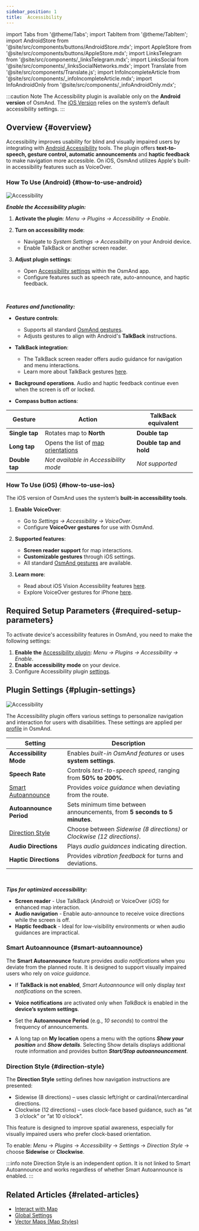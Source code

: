 ```yaml
---
sidebar_position: 1
title:  Accessibility
---
```


import Tabs from '@theme/Tabs';
import TabItem from '@theme/TabItem';
import AndroidStore from '@site/src/components/buttons/AndroidStore.mdx';
import AppleStore from '@site/src/components/buttons/AppleStore.mdx';
import LinksTelegram from '@site/src/components/_linksTelegram.mdx';
import LinksSocial from '@site/src/components/_linksSocialNetworks.mdx';
import Translate from '@site/src/components/Translate.js';
import InfoIncompleteArticle from '@site/src/components/_infoIncompleteArticle.mdx';
import InfoAndroidOnly from '@site/src/components/_infoAndroidOnly.mdx';

:::caution Note
The Accessibility plugin is available only on the **Android version** of OsmAnd. The [iOS Version](#how-to-use-ios) relies on the system’s default accessibility settings.
:::

## Overview {#overview}

Accessibility improves usability for blind and visually impaired users by integrating with [Android Accessibility](https://www.android.com/accessibility/) tools. The plugin offers **text-to-speech, gesture control, automatic announcements** and **haptic feedback** to make navigation more accessible. On iOS, OsmAnd utilizes Apple's built-in accessibility features such as VoiceOver.


### How To Use (Android) {#how-to-use-android}

![Accessibility](@site/static/img/plugins/Accessibility/access_turned_off.png)

***Enable the Accessibility plugin:***  

1. **Activate the plugin**: *Menu → Plugins → Accessibility → Enable*.

2. **Turn on accessibility mode**:  
   - Navigate to *System Settings → Accessibility* on your Android device.
   - Enable TalkBack or another screen reader.

3. **Adjust plugin settings**:  
   - Open [Accessibility settings](#plugin-settings) within the OsmAnd app.
   - Configure features such as speech rate, auto-announce, and haptic feedback.

<br/>

***Features and functionality:***

- **Gesture controls**:
   - Supports all standard [OsmAnd gestures](../map/interact-with-map.md#gestures).
   - Adjusts gestures to align with Android's **TalkBack** instructions.

- **TalkBack integration**:
   - The TalkBack screen reader offers audio guidance for navigation and menu interactions.
   - Learn more about TalkBack gestures [here](https://support.google.com/accessibility/android/answer/6151827?hl=en&ref_topic=10601570#zippy=%2Cother%2Cbasic-navigation).

- **Background operations**. Audio and haptic feedback continue even when the screen is off or locked.

- **Compass button actions**:

| Gesture | Action | TalkBack equivalent |
|-----|-----|-----|
| **Single tap** | Rotates map to **North** | **Double tap** |
| **Long tap** | Opens the list of [map orientations](../map/interact-with-map.md#map-orientation-modes) | **Double tap and hold** |
| **Double tap** | *Not available in Accessibility mode* | *Not supported* |


### How To Use (iOS) {#how-to-use-ios}

The iOS version of OsmAnd uses the system’s **built-in accessibility tools**.

1. **Enable VoiceOver**:
   - Go to *Settings → Accessibility → VoiceOver*.
   - Configure **VoiceOver gestures** for use with OsmAnd.

2. **Supported features**:
   - **Screen reader support** for map interactions.
   - **Customizable gestures** through iOS settings.
   - All standard [OsmAnd gestures](../map/interact-with-map.md#gestures) are available.

3. **Learn more**:
   - Read about iOS Vision Accessibility features [here](https://www.apple.com/accessibility/vision/).
   - Explore VoiceOver gestures for iPhone [here](https://support.apple.com/en-gb/guide/iphone/iph3e2e2281/ios).


## Required Setup Parameters {#required-setup-parameters}

To activate device's accessibility features in OsmAnd, you need to make the following settings:

1. **Enable the** [Accessibility plugin](../plugins/index.md#enable--disable):  *Menu → Plugins → Accessibility → Enable*.  
2. **Enable accessibility mode** on your device.
3. Configure Accessibility plugin [settings](#plugin-settings).


## Plugin Settings {#plugin-settings}

*<Translate android="true" ids="shared_string_menu,plugins_menu_group,shared_string_accessibility,shared_string_settings"/>*

![Accessibility](@site/static/img/plugins/Accessibility/access_.png)  

The Accessibility plugin offers various settings to personalize navigation and interaction for users with disabilities. These settings are applied per [profile](../personal/profiles.md) in OsmAnd.

| Setting                   | Description |  
|---------------------------|-------------|  
| **Accessibility Mode**    | Enables *built-in OsmAnd features* or uses **system settings**. |  
| **Speech Rate**           | Controls *text-to-speech speed*, ranging from **50% to 200%**. |  
| [Smart Autoannounce](#smart-autoannounce)    | Provides *voice guidance* when deviating from the route. |  
| **Autoannounce Period**   | Sets minimum time between announcements, from **5 seconds to 5 minutes**. |  
| [Direction Style](#direction-style)       | Choose between *Sidewise (8 directions)* or *Clockwise (12 directions)*. |  
| **Audio Directions**      | Plays *audio guidances* indicating direction. |  
| **Haptic Directions**     | Provides *vibration feedback* for turns and deviations.|  

<!--
- **Accessibility Mode**. Enable special tools that help people with disabilities interact with the OsmAnd app. There are three modes: *On* - turns on the built-in OsmAnd features, *Off* - turns off all plugin features, and *According to the Android system settings* - turns on Android system settings.

- **Speech rate**. Adjust the speech rate of the text-to-speech, ranging from 50%  to 200%.

- **Smart autoannounce**. If enabled, you will receive voice announcements when you deviate from the set track.

- **Autoannounce period**. This is an automatic announcement of the direction and distance to your destination. You can select a minimal time between announcements, ranging from 5 seconds to 5 minutes.

- **Direction style**. Choose how the OsmAnd app will notify you about directions. *Sidewise* - indicates the direction to the sides of the world (8 directions), *Clockwise* - indicates directions oriented to the clock face (12 directions).

- **Audio directions**. Provides feedback when navigating by indicating the direction to the target point with sound.

- **Haptic directions**. This setting provides haptic feedback when navigating. The vibration indicates the direction to the target point and deviations from the path.
-->

<br/>

***Tips for optimized accessibility:***

- **Screen reader** - Use TalkBack (*Android*) or VoiceOver (*iOS*) for enhanced map interaction.
- **Audio navigation** - Enable auto-announce to receive voice directions while the screen is off.
- **Haptic feedback** - Ideal for low-visibility environments or when audio guidances are impractical.


### Smart Autoannounce {#smart-autoannounce}

The **Smart Autoannounce** feature provides *audio notifications* when you deviate from the planned route. It is designed to support visually impaired users who rely on *voice guidance*.  

- If **TalkBack is not enabled**, *Smart Autoannounce* will only display *text notifications* on the screen.  

- **Voice notifications** are activated only when *TalkBack* is enabled in the **device’s system settings**.  

- Set the **Autoannounce Period** (e.g., *10 seconds*) to control the frequency of announcements.

- A long tap on **My location** opens a menu with the options ***Show your position*** and ***Show details***. Selecting Show details displays additional route information and provides button ***Start/Stop autoannouncement***.


### Direction Style {#direction-style}

The **Direction Style** setting defines how navigation instructions are presented:

- Sidewise (8 directions) – uses classic left/right or cardinal/intercardinal directions.
- Clockwise (12 directions) – uses clock-face based guidance, such as “at 3 o’clock” or “at 10 o’clock”.

This feature is designed to improve spatial awareness, especially for visually impaired users who prefer clock-based orientation.

To enable:
*Menu* → *Plugins* → *Accessibility* → *Settings* → *Direction Style* → choose **Sidewise** or **Clockwise**.

:::info note
Direction Style is an independent option. It is not linked to Smart Autoannounce and works regardless of whether Smart Autoannounce is enabled.
:::

## Related Articles {#related-articles}

- [Interact with Map](../../user/map/interact-with-map.md)
- [Global Settings](../../user/personal/global-settings.md)
- [Vector Maps (Map Styles)](../../user/map/vector-maps.md)


